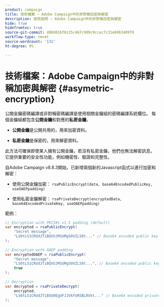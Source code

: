 ```yaml
---
product: campaign
title: 技術檔案 — Adobe Campaign中的非對稱加密與解密
description: 技術說明 — Adobe Campaign中的非對稱加密與解密
hide: true
hidefromtoc: true
source-git-commit: d80d81bf8c25c467c909c9ccac7c31e6963409f0
workflow-type: tm+mt
source-wordcount: '131'
ht-degree: 0%

---
```


# 技術檔案：Adobe Campaign中的非對稱加密與解密 {#asymetric-encryption}

公開金鑰密碼編譯或非對稱密碼編譯是使用相關金鑰組的密碼編譯系統欄位。 每個金鑰組都包含&#x200B;**公開金鑰**&#x200B;和對應的&#x200B;**私密金鑰**。

* **公開金鑰**&#x200B;是公開共用的，用來加密資料。

* **私密金鑰**&#x200B;是保密的，用來解密資料。

此方法可確保即使某人擁有公開金鑰，若沒有私密金鑰，他們也無法解密訊息。 它提供重要的安全性功能，例如機密性、驗證和完整性。

自Adobe Campaign v8.8.3開始，已新增兩個新的Javascript函式以進行加密和解密：

* 使用公開金鑰加密： `rsaPublicEncrypt(data, base64EncodedPublicKey, useOAEPpadding)`

* 使用私密金鑰解密： `rsaPrivateDecrypt(encryptedData, base64EncodedPrivateKey, useOAEPpadding)`


範例：

```Java
// Encryption with PKCS#1 v1.5 padding (default)
var encrypted = rsaPublicEncrypt(
    "Secret message",
    "LS0tLS1CRUdJTiBQVUJMSUMgS0VZLS0t..." // Base64 encoded public key
);
 
// Encryption with OAEP padding
var encryptedOAEP = rsaPublicEncrypt(
    "Secret message",
    "LS0tLS1CRUdJTiBQVUJMSUMgS0VZLS0t...", // Base64 encoded public key
    true
);
 
// Decryption
var decrypted = rsaPrivateDecrypt(
    encrypted,
    "LS0tLS1CRUdJTiBSU0EgUFJJVkFURSBLRVkt..." // Base64 encoded private key
);
```


